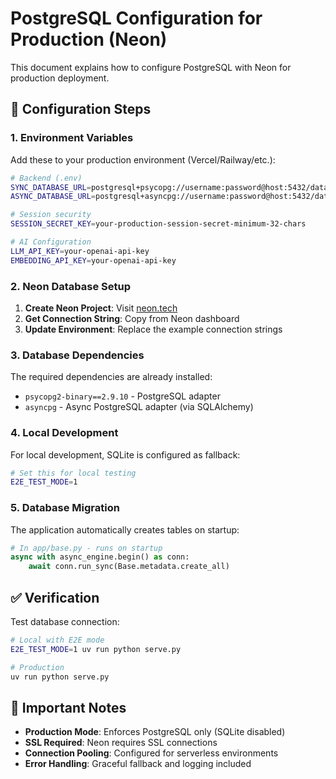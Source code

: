 # PostgreSQL Configuration for Production (Neon)

This document explains how to configure PostgreSQL with Neon for production deployment.

## 🔧 Configuration Steps

### 1. Environment Variables

Add these to your production environment (Vercel/Railway/etc.):

```bash
# Backend (.env)
SYNC_DATABASE_URL=postgresql+psycopg://username:password@host:5432/database?sslmode=require
ASYNC_DATABASE_URL=postgresql+asyncpg://username:password@host:5432/database

# Session security
SESSION_SECRET_KEY=your-production-session-secret-minimum-32-chars

# AI Configuration  
LLM_API_KEY=your-openai-api-key
EMBEDDING_API_KEY=your-openai-api-key
```

### 2. Neon Database Setup

1. **Create Neon Project**: Visit [neon.tech](https://neon.tech)
2. **Get Connection String**: Copy from Neon dashboard
3. **Update Environment**: Replace the example connection strings

### 3. Database Dependencies

The required dependencies are already installed:
- `psycopg2-binary==2.9.10` - PostgreSQL adapter
- `asyncpg` - Async PostgreSQL adapter (via SQLAlchemy)

### 4. Local Development

For local development, SQLite is configured as fallback:
```bash
# Set this for local testing
E2E_TEST_MODE=1
```

### 5. Database Migration

The application automatically creates tables on startup:
```python
# In app/base.py - runs on startup
async with async_engine.begin() as conn:
    await conn.run_sync(Base.metadata.create_all)
```

## ✅ Verification

Test database connection:
```bash
# Local with E2E mode
E2E_TEST_MODE=1 uv run python serve.py

# Production
uv run python serve.py
```

## 🚨 Important Notes

- **Production Mode**: Enforces PostgreSQL only (SQLite disabled)
- **SSL Required**: Neon requires SSL connections
- **Connection Pooling**: Configured for serverless environments
- **Error Handling**: Graceful fallback and logging included
